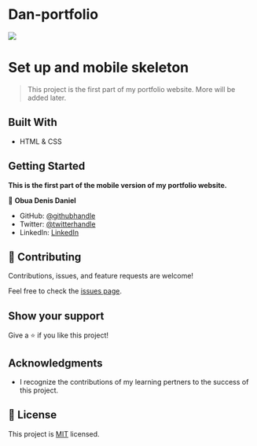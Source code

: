 # Dan-portfolio

![](https://img.shields.io/badge/Microverse-blueviolet)

# Set up and mobile skeleton

> This project is the first part of my portfolio website. More will be added later.

## Built With

- HTML & CSS

## Getting Started

**This is the first part of the mobile version of my portfolio website.**

👤 **Obua Denis Daniel**

- GitHub: [@githubhandle](https://github.com/dd-obua/)
- Twitter: [@twitterhandle](https://twitter.com/DenisDanielObu1)
- LinkedIn: [LinkedIn](https://www.linkedin.com/in/denis-daniel-obua-99024a229/)

## 🤝 Contributing

Contributions, issues, and feature requests are welcome!

Feel free to check the [issues page](../../issues/).

## Show your support

Give a ⭐️ if you like this project!

## Acknowledgments

- I recognize the contributions of my learning pertners to the success of this project.

## 📝 License

This project is [MIT](./MIT.md) licensed.
